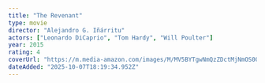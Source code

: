 ```yaml
---
title: "The Revenant"
type: movie
director: "Alejandro G. Iñárritu"
actors: ["Leonardo DiCaprio", "Tom Hardy", "Will Poulter"]
year: 2015
rating: 4
coverUrl: "https://m.media-amazon.com/images/M/MV5BYTgwNmQzZDctMjNmOS00OTExLTkwM2UtNzJmOTJhODFjOTdlXkEyXkFqcGc@._V1_SX300.jpg"
dateAdded: "2025-10-07T18:19:34.952Z"
---
```


